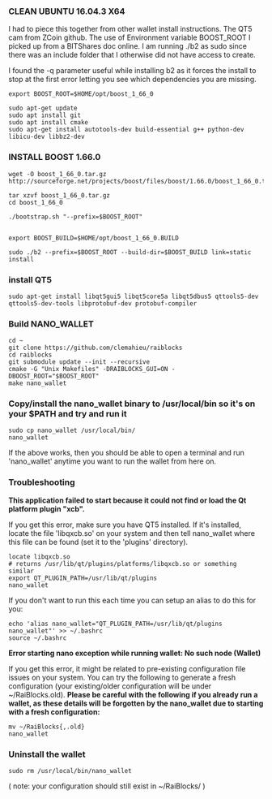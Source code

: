 ### CLEAN UBUNTU 16.04.3 X64

I had to piece this together from other wallet install instructions. The QT5 cam from ZCoin github. The use of Environment variable BOOST_ROOT I picked up from a BITShares doc online. I am running ./b2 as sudo since there was an include folder that I otherwise did not have access to create.

I found the -q parameter useful while installing b2 as it forces the install to stop at the first error letting you see which dependencies you are missing.

    export BOOST_ROOT=$HOME/opt/boost_1_66_0

    sudo apt-get update
    sudo apt install git
    sudo apt install cmake
    sudo apt-get install autotools-dev build-essential g++ python-dev libicu-dev libbz2-dev

### INSTALL BOOST 1.66.0

    wget -O boost_1_66_0.tar.gz http://sourceforge.net/projects/boost/files/boost/1.66.0/boost_1_66_0.tar.gz/download

    tar xzvf boost_1_66_0.tar.gz
    cd boost_1_66_0

    ./bootstrap.sh "--prefix=$BOOST_ROOT"


    export BOOST_BUILD=$HOME/opt/boost_1_66_0.BUILD

    sudo ./b2 --prefix=$BOOST_ROOT --build-dir=$BOOST_BUILD link=static install

### install QT5

    sudo apt-get install libqt5gui5 libqt5core5a libqt5dbus5 qttools5-dev qttools5-dev-tools libprotobuf-dev protobuf-compiler

### Build NANO_WALLET

    cd ~
    git clone https://github.com/clemahieu/raiblocks
    cd raiblocks
    git submodule update --init --recursive
    cmake -G "Unix Makefiles" -DRAIBLOCKS_GUI=ON -DBOOST_ROOT="$BOOST_ROOT"
    make nano_wallet

### Copy/install the nano_wallet binary to /usr/local/bin so it's on your $PATH and try and run it

    sudo cp nano_wallet /usr/local/bin/
    nano_wallet

If the above works, then you should be able to open a terminal and run 'nano_wallet' anytime you want to run the wallet from here on.

### Troubleshooting

**This application failed to start because it could not find or load the Qt platform plugin "xcb".**

If you get this error, make sure you have QT5 installed. If it's installed, locate the file 'libqxcb.so' on your system and then tell nano_wallet where this file can be found (set it to the 'plugins' directory).

    locate libqxcb.so
    # returns /usr/lib/qt/plugins/platforms/libqxcb.so or something similar
    export QT_PLUGIN_PATH=/usr/lib/qt/plugins
    nano_wallet

If you don't want to run this each time you can setup an alias to do this for you:

    echo 'alias nano_wallet="QT_PLUGIN_PATH=/usr/lib/qt/plugins nano_wallet"' >> ~/.bashrc
    source ~/.bashrc

**Error starting nano exception while running wallet: No such node (Wallet)**

If you get this error, it might be related to pre-existing configuration file issues on your system. You can try the following to generate a fresh configuration (your existing/older configuration will be under ~/RaiBlocks.old). **Please be careful with the following if you already run a wallet, as these details will be forgotten by the nano_wallet due to starting with a fresh configuration:**

    mv ~/RaiBlocks{,.old}
    nano_wallet

### Uninstall the wallet

    sudo rm /usr/local/bin/nano_wallet

( note: your configuration should still exist in ~/RaiBlocks/ )